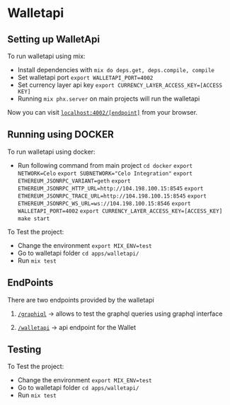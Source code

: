 # Walletapi

## Setting up WalletApi
To run walletapi using mix:

  * Install dependencies with `mix do deps.get, deps.compile, compile`
  * Set walletapi port `export WALLETAPI_PORT=4002`
  * Set currency layer api key `export CURRENCY_LAYER_ACCESS_KEY=[ACCESS KEY]`
  * Running `mix phx.server` on main projects will run the walletapi

Now you can visit [`localhost:4002/[endpoint]`](http://localhost:4002) from your browser.

## Running using DOCKER
To run walletapi using docker:
  * Run following command from main project
  `cd docker`
  `export NETWORK=Celo`
  `export SUBNETWORK="Celo Integration"`
  `export ETHEREUM_JSONRPC_VARIANT=geth`
  `export ETHEREUM_JSONRPC_HTTP_URL=http://104.198.100.15:8545`
  `export ETHEREUM_JSONRPC_TRACE_URL=http://104.198.100.15:8545`
  `export ETHEREUM_JSONRPC_WS_URL=ws://104.198.100.15:8546`
  `export WALLETAPI_PORT=4002`
  `export CURRENCY_LAYER_ACCESS_KEY=[ACCESS_KEY]`
  `make start`
  

To Test the project:

  * Change the environment `export MIX_ENV=test`
  * Go to walletapi folder `cd apps/walletapi/`
  * Run `mix test`

## EndPoints

There are two endpoints provided by the walletapi

1. [`/graphiql`](http://localhost:4002/graphiql) -> allows to test the graphql queries using graphql interface

2. [`/walletapi`](http://localhost:4002/walletapi) -> api endpoint for the Wallet

## Testing

To Test the project:

  * Change the environment `export MIX_ENV=test`
  * Go to walletapi folder `cd apps/walletapi/`
  * Run `mix test`
